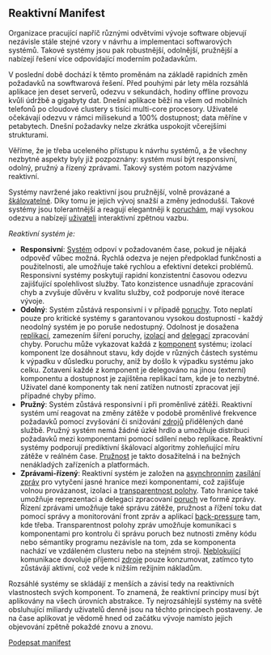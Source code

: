 Reaktivní Manifest
----------------------

Organizace pracující napříč různými odvětvími vývoje software objevují nezávisle stále stejné vzory v návrhu a implementaci softwarových systémů. Takové systémy jsou pak robustnější, odolnější, pružnější a nabízejí řešení více odpovídající moderním požadavkům. 

V poslední době dochází k těmto proměnám na základě rapidních změn požadavků na sowftwarová řešení. Před pouhými pár lety měla rozsáhlá aplikace jen deset serverů, odezvu v sekundách, hodiny offline provozu kvůli údržbě a gigabyty dat. Dnešní aplikace běží na všem od mobílních telefonů po cloudové clustery s tisíci multi-core procesory. Uživatelé očekávají odezvu v rámci milisekund a 100% dostupnost; data měříne v petabytech. Dnešní požadavky nelze zkrátka uspokojit včerejšími strukturami.

Věříme, že je třeba uceleného přístupu k návrhu systémů, a že všechny nezbytné aspekty byly již pozpoznány: systém musí být responsivní, odolný, pružný a řízený zprávami. Takový systém potom nazýváme reaktivní.

Systémy navržené jako reaktivní jsou pružnější, volně provázané a [škálovatelné](/glossary#Scalability). Díky tomu je jejich vývoj snažší a změny jednodušší. Takové systémy jsou tolerantnější a reagují elegantněji k [poruchám](/glossary#Failure), mají vysokou odezvu a nabízejí [uživateli](/glossary#User) interaktivní zpětnou vazbu. 

*Reaktivní systém je:*

* <a name="Responsive"></a>**Responsivní**: [Systém](/glossary#System) odpoví v požadovaném čase, pokud je nějaká odpověď vůbec možná. Rychlá odezva je nejen předpoklad funkčnosti a použitelnosti, ale umožňuje také rychlou a efektivní detekci problémů. Responsivní systémy poskytují rapidní konzistentní časovou odezvu zajišťující spolehlivost služby. Tato konzistence usnadňuje zpracování chyb a zvyšuje důvěru v kvalitu služby, což podporuje nové iterace vývoje.
* <a name="Resilient"></a>**Odolný**: Systém zůstává responsivní i v případě [poruchy](/glossary#Failure). Toto neplatí pouze pro kritické systémy s garantovanou vysokou dostupností - každý neodolný systém je po poruše nedostupný. Odolnost je dosažena [replikací](/glossary#Replication), zamezením šíření poruchy, [izolací](/glossary#Isolation) and [delegací](/glossary#Delegation) zpracování chyby. Poruchu může vykazovat každá z [komponent](/glossary#Component) systému; izolací komponent lze dosáhnout stavu, kdy dojde v různých částech systému k výpadku v důsledku poruchy, aniž by došlo k výpadku systému jako celku. Zotavení každé z komponent je delegováno na jinou (externí) komponentu a dostupnost je zajištěna replikací tam, kde je to nezbytné. Uživatel dané komponenty tak není zatížen nutností zpracovat její případné chyby přímo.
* <a name="Elastic"></a>**Pružný**: Systém zůstává responsivní i při proměnlivé zátěži. Reaktivní systém umí reagovat na změny zátěže v podobě proměnlivé frekvence požadavků pomocí zvyšování či snižování [zdrojů](/glossary#Resource) přidělených dané službě. Pružný systém nemá žádné úzké hrdlo a umožňuje distribuci požadavků mezi komponentami pomocí sdílení nebo replikace. Reaktivní systémy podporují prediktivní škálovací algoritmy zohleňující míru zátěže v reálném čase. [Pružnost](/glossary#Elasticity) je takto dosažitelná i na bežných nenákladých zařízeních a platformách.
* <a name="Message-Driven"></a>**Zprávami-řízený**: Reaktivní systém je založen na [asynchronním](/glossary#Asynchronous) [zasílání zpráv](/glossary#Message-Driven) pro vytyčení jasné hranice mezi komponentami, což zajišťuje volnou provázanost, izolaci a [transparentnost polohy](/glossary#Location-Transparency). Tato hranice také umožňuje reprezentaci a delegaci zpracovaní [poruch](/glossary#Failure) ve formě zprávy. Řízení zprávami umožňuje také správu zátěže, pružnost a řížení toku dat pomocí správy a monitorování front zpráv a aplikací [back-pressure](/glossary#Back-Pressure) tam, kde třeba. Transparentnost polohy zpráv umožňuje komunikaci s komponentami pro kontrolu či správu poruch bez nutnosti změny kódu nebo sémantiky programu nezávisle na tom, zda se komponenta nachází ve vzdáleném clusteru nebo na stejném stroji. [Neblokující](/glossary#Non-Blocking) komunikace dovoluje příjemci [zdroje](/glossary#Resource) pouze konzumovat, zatímco tyto zůstávájí aktivní, což vede k nižším režijním nákladům.

Rozsáhlé systémy se skládájí z menších a závisí tedy na reaktivních vlastnostech svých komponent. To znamená, že reaktivní principy musí být aplikovány na všech úrovních abstrakce. Ty nejrozsáhlejší systémy na světě obsluhující miliardy uživatelů denně jsou na těchto principech postaveny. Je na čase aplikovat je vědomě hned od začátku vývoje namísto jejich objevování zpětně pokaždé znovu a znovu.

[Podepsat manifest](http://www.reactivemanifesto.org/#sign-button)
